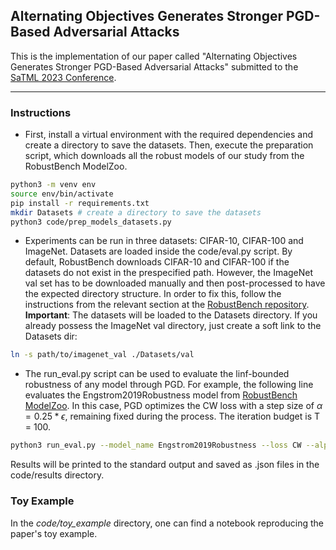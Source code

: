 ## Alternating Objectives Generates Stronger PGD-Based Adversarial Attacks

This is the implementation of our paper called "Alternating Objectives Generates Stronger PGD-Based Adversarial Attacks" submitted to the [SaTML 2023 Conference](https://satml.org/#). 

---

### Instructions

+ First, install a virtual environment with the required dependencies and create a directory to save the datasets. Then, execute the preparation script, which downloads all the robust models of our study from the RobustBench ModelZoo.

```bash
python3 -m venv env 
source env/bin/activate 
pip install -r requirements.txt
mkdir Datasets # create a directory to save the datasets 
python3 code/prep_models_datasets.py
```

+ Experiments can be run in three datasets: CIFAR-10, CIFAR-100 and ImageNet. Datasets are loaded inside the code/eval.py script. By default, RobustBench downloads CIFAR-10 and CIFAR-100 if the datasets do not exist in the prespecified path. However, the ImageNet val set has to be downloaded manually and then post-processed to have the expected directory structure. In order to fix this, follow the instructions from the relevant section at the [RobustBench repository](https://github.com/RobustBench/robustbench). </br>
**Important**: The datasets will be loaded to the Datasets directory. If you already possess the ImageNet val directory, just create a soft link to the Datasets dir:
```bash
ln -s path/to/imagenet_val ./Datasets/val 
```

+ The run_eval.py script can be used to evaluate the linf-bounded robustness of any model through PGD. For example, the following line evaluates the Engstrom2019Robustness model from [RobustBench ModelZoo](https://github.com/RobustBench/robustbench). In this case, PGD optimizes the CW loss with a step size of $\alpha = 0.25 * \epsilon$, remaining fixed during the process. The iteration budget is T = 100.

```bash
python3 run_eval.py --model_name Engstrom2019Robustness --loss CW --alpha_eps_ratio 0.25 --step_schedule None --iterations 100 --dataset CIFAR10
```

Results will be printed to the standard output and saved as .json files in the code/results directory.

### Toy Example 

In the *code/toy_example* directory, one can find a notebook reproducing the paper's toy example.